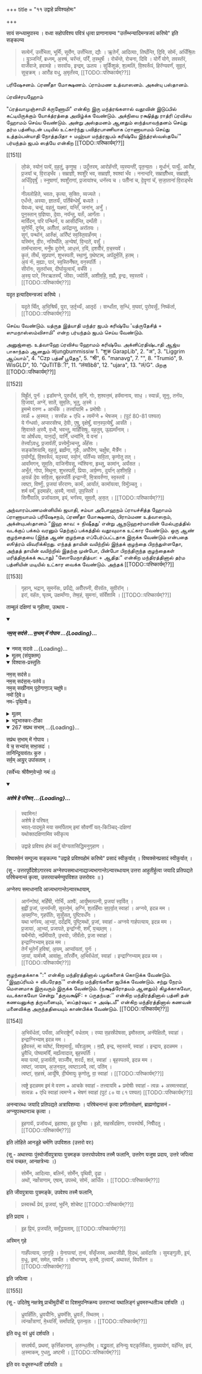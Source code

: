 +++
title = "११ उद्वाहे प्रविश्यहोमः"

+++

सायं सन्ध्यामुपास्य । वध्वा सहोपविश्य पवित्रं धृत्वा प्राणानायम्य "उत्तँम्भन्यादिमन्त्रजपं करिष्ये" इति सङ्कल्प्य 

> सत्येनॅ, उत्तँभिता, भूमिँः, सूर्येण, उत्तँभिता, द्यौः । ऋ॒तेनँ, आदित्याः, तिष्ठँन्ति, दि॒वि, सोमॅः, अधिँश्रि॒तः । यु॒ञ्जन्तिँ, ब्रध्नम्, अ॒रुषं, चरॅन्तं, परिँ, त॒स्थुषःँ । रोचॅन्ते, रोचना, दिवि । योगेँ योगे, तवस्तॅरं, वाजेँवाजे, हवामहे । सरवॉयः, इन्द्रम्, ऊतय । सुकिँशुकं, श॒ल्मलिं, वि॒श्वरूँपं, हिरॅण्यवर्णं, सुवृतं, सुच॒क्रम् । आरोँह वधु, अ॒मृतँस्य, [[TODO::परिष्कार्यम्??]]

பரிஷேசனம். ப்ரணீதா மோக்ஷணம். ப்ராம்மண உத்வாஸனம். அகன்யு பஸ்தானம்.

ப்ரவிச்ரயஹோம்

"ப்ரத்வாமுஞ்சாமி க்ருணோமி" என்கிற இரு மந்த்ரங்களால் வதூவின் இடுப்பில் கட்டியிருக்கும் யோக்த்ரத்தை அவிழ்க்க வேண்டும். அக்நியை ரக்ஷித்து ராத்ரி ப்ரவிச்ய ஹோமம் செய்ய வேண்டும். அன்று அஸ்தமனம் ஆனதும் ஸந்த்யாவந்தனம் செய்து தர்ம பத்னியுடன் படியில் உட்கார்ந்து பவித்ரபாணியாக ப்ராணாயாமம் செய்து உத்தம்பன்யாதி நோத்தபிதா + மஹ்யா மந்த்ரஜபம் கரிஷ்யே இந்த்ரஸ்வஸ்தயே'" பர்யந்தம் ஜபம் ஸத்யே என்கிற [[TODO::परिष्कार्यम्??]]

[[151]]

> लो॒कं, स्योनं॒ पत्ये॑, व॒ह॒तुं, कृणुष्व॒ । उदुँत्तरम्, आरोहॅन्ती, व्य॒स्यन्ती॑, पृत॒न्य॒तः । मूर्धानं॑, पत्युँः, आरोँह, प्र॒जयॉ च, वि॒राड्भँव । सम्राज्ञी, श्वशुँरे भव, सम्राज्ञी, श्वश्वां भँव । ननान्दरि, सम्राज्ञीँभव, सम्राज्ञी, अधिँदे॒वृषुँ । स्नुषाणां॑, श्वशुँराणां, प्र॒जाया॑श्च, धनॅस्य च । 
पतीँनां च, दे॒वॄणां चॅ, स॒जा॒तानां॑ वि॒राड्भँव ।  
नीललोहिते, भवतः, कृत्या, स॒क्तिः, व्यज्यते ।  
एधँन्ते, अस्याः, ज्ञातयःँ, पतिँर्बन्धेषुँ, बध्यते ।  
येवध्वः, चन्द्रं, वहतुं, यक्ष्माः॑, यन्तिँ, जना॑न्, अनुँ ।  
पुन॒स्तान् य॒ज्ञियाः, दे॒वाः, नयॅन्तु, यतःँ, आगँताः ।  
माविँदन्, परि पन्थिनँः, य आसीदॅन्ति, दम्पँती ।  
सुगेभिःँ, दुर्गम्, अतीँतां, अपॅद्रान्तु, अरॉतयः ।  
सुगं, पन्थॉनं, आरुँक्षं, अरिँष्टं स्व॒स्ति॒वाहँनम् ।  
यस्मि॑न्, वी॒रः, नरिष्यँति, अ॒न्येषां॑, वि॒न्दते॑, वसुँ ।  
तामॅन्दसाना, मनुँषः दुरोणे, आध॒त्तं, र॒यिं, द॒शवीँरं, व॒च॒स्यवे॑ ।  
कृ॒तं, तीर्थं, सुप्रपाणं, शुभस्पती, स्था॒णुं, प॒थेष्टाम्, अपॅदुर्म॒तिं, ह॒तम् ।  
अ॒यं नॅः, म॒ह्याः, पारं, स्व॒स्तिनेँषत्, वन॒स्पतिःँ ।  
सीरॉनः, सुतरॉभव, दीर्घायुत्वायॅ, वर्चँसे ।  
अ॒स्य॒ पारे, निरऋतस्यँ, जीवाः, ज्योतिःँ, अशीम॒हि॒, म॒ह्यै, इ॒न्द्रः, स्व॒स्तये॑ । [[TODO::परिष्कार्यम्??]] 

यदृत इत्यादिमन्त्रजपं करिष्ये । 

> यदृते चिँत्, अ॒भि॒श्रिषःँ, पुरा, ज॒र्तृभ्यःँ, आतृदॅः । सन्धाँता, स॒न्धिं, म॒घवा॑, पुरोवसुँः, निष्कॅर्ता, [[TODO::परिष्कार्यम्??]]

செய்ய வேண்டும். யத்ருத இத்யாதி மந்த்ர ஜபம் கரிஷ்யே 'யத்ருதேசித் + ஸுமநாஸ்ஸம்விசாமி" என்ற பர்யந்தம் ஜபம் செய்ய வேண்டும்.

அனுஜ்ஞை. உத்வாஹே ப்ரவிச்ய ஹோமம் கரிஷ்யே. அக்னிப்ரதிஷ்டாதி ஆஜ்ய பாகாந்தம் ஆனதும் अjungbummissiw 1. "शुक्र GarapLib", 2. "अ", 3. "Liggrim ஆப்யாம்", 4. "Czp பத்னீ பூதேந", 5. "श्री", 6. "manavg", 7. "", 8. "Trumió", 9. WisGLD", 10. "QuTITBी", 11. “लंयßb8", 12. "ujara", 13. "लं/G". பிறகு [[TODO::परिष्कार्यम्??]]

[[152]]

> विह्रुँतं, पुनॅः । इडॉमग्ने, पुरुदँसं, स॒निं, गोः, श॒श्वत्त॒मं, हवॅमानाय, साध॒ । 
स्यान्नॅः, सूनुः, तनॅयः, वि॒जावा॑, अग्ने॑, साते॑, सुम॒तिः, भूतु, अ॒स्मे ।  
इ॒मम्मे वरुण + आचँके । तत्त्वॉयामि + प्रमोषीः ।  
त्वन्नँः + अ॒स्मत् । सत्त्वॅन्नः + एधि + त्वमॅग्ने + भेषजम् । (पुटं 80-81 पश्यत)  
ये गॅन्धर्वाः, अप्सरसॅश्च, दे॒वीः, ए॒षु, वृक्षेषुँ, वान॒स्प॒त्येषुँ, आसँते ।  
शि॒वास्ते अ॒स्यै, व॒ध्वै, भवन्तु, माहिँसिषुः, वह॒तुम्, ऊ॒ह्यमाँनाम् ।  
या ओषँधयः, यान॒द्यःँ, यानिँ, धन्वॉनि, ये वना॑ ।  
तेत्त्वाँऽवधु, प्र॒जावॅतीं, प्रत्त्वेमुँञ्चन्तु, अँहॅसः ।  
सङ्कॉशयामि, वह॒तुं, ब्रह्मँणा, गृहैः, अघोँरेण, चक्षुँषा, मैत्रेँण ।  
प॒र्याणँद्धं, वि॒श्वरूँपं, यद॒स्यां, स्यो॒नं, पतिँभ्यः सवि॒ता, कृणोतु तत् ।  
आवाँमगन्, सुम॒तिः, वाजिनीवसू, न्यॅश्विना, हृथ्सु, कामा॑न्, अयँसत ।  
अभूँतं, गोपा, मिथुना, शुभस्पती, प्रियाः, अर्य॒म्णः, दुर्या॑न् अ॒शीम॒हि॒ ।  
अ॒यन्नॅः दे॒वः सवि॒ता, बृहस्पतिःँ इन्द्राग्नी, मि॒त्रावरुँणा, स्व॒स्तये॑ ।  
त्वष्टा, विष्णुःँ, प्र॒जया॑ सँरराणः, कामःँ, आयाँतं, कामॉयत्वा, विमुॅञ्चतु ।  
शर्म वर्मँ, इ॒दमाहॅर, अ॒स्यै, नार्याः॑, उ॒प॒स्तिरे॑ ।  
सिनीँवालि, प्रजॉयताम्, इयं, भगॅस्य, सुम॒तौ, अ॒स॒त् । [[TODO::परिष्कार्यम्??]]

அந்வாரம்பணமன்னியில் ஜயாதி, சம்யா அபோஹநம் ப்ராயச்சித்த ஹோமம் ப்ராணாயாமம் பரிஷேசநம், ப்ரணீதா மோக்ஷணம், பிராம்மண உத்வாஸநம், அக்ன்யுபஸ்தானம் “இஹ காவ: + நிஷீதது' என்று ஆநடுஹசர்மாவின் மேல்புறத்தில் வடக்குப் பக்கம் வரனும் தெற்குப் பக்கத்தில் வதூவுமாக உட்கார வேண்டும். ஒரு ஆண் குழந்தையை (இந்த ஆண் குழந்தை எப்பேர்ப்பட்டதாக இருக்க வேண்டும் என்பதை ஸூத்ரம் விவரிக்கிறது. எந்தத் தாயின் வயிற்றில் இந்தக் குழந்தை பிறந்துள்ளதோ, அந்தத் தாயின் வயிற்றில் இதற்கு முன்போ, பின்போ பிறந்திருந்த குழந்தைகள் மரித்திருக்கக் கூடாது) "ஸோமேநாதித்யா: + ஆதித:" என்கிற மந்திரத்தினால் தர்ம பத்னியின் மடியில் உட்கார வைக்க வேண்டும். அந்தக் [[TODO::परिष्कार्यम्??]]

[[153]]

> गृहान्, भद्रान्, सुमनॅसः, प्रपँद्ये, अवीँरघ्नी, वीरवॅतः, सुवीरॉन् ।  
इरां, वहॅतः, घृतम्, उक्षमाँणाः, तेष्व॒हं, सुमनाः॑, संविँशामि । [[TODO::परिष्कार्यम्??]]

ताम्बूलं दक्षिणां च गृहीत्वा, उत्थाय -



<div class="js_include" includetitle="false" newlevelforh1="5" unfilled url="/vedAH_yajuH/taittirIyam/sUtram/ApastambaH/gRhyam/paddhatiH/shrIvaiShNavaH/mantrAdi/namas_sadase_sabhAM_gopAya/">
<details open><summary><h5>नम॒स् सद॑से …स॒भाम् मे॑ गोपाय ...{Loading}...</h5></summary>
<div class="js_include" includetitle="false" newlevelforh1="5" unfilled="" url="/vedAH_yajuH/taittirIyam/sArasvata-vibhAgaH/saMhitA/yajuH/sarva-prastutiH/3/2/04_sphyAdyupasthAnamantrAH_vidhishcha/namas_sadase.md">
<details open><summary><h10>नमस् सदसे ...{Loading}...</h10></summary>
<details><summary>मूलम् (संयुक्तम्)</summary>

नम॒स्सद॑से॒ नम॒स्सद॑स॒स्पत॑ये॒ नम॒स्सखी॑नाम्पुरो॒गाणा॒ञ्चक्षु॑षे॒ नमो॑ दि॒वे नमᳶ॑ पृथि॒व्यै
</details>
<details open><summary>विश्वास-प्रस्तुतिः</summary>

नम॒स् सद॑से॥  
नम॒स् सद॑स॒स्-पत॑ये॥    
नम॒स् सखी॑नाम् पुरो॒गाणा॒ञ् चक्षु॑षे॥    
नमो॑ दि॒वे॥   
नमᳶ॑ पृथि॒व्यै॥
</details>
<details><summary>मूलम्</summary>

नम॒स्सद॑से  
नम॒स्सद॑स॒स्पत॑ये    
नम॒स्सखी॑नाम्पुरो॒गाणा॒ञ्चक्षु॑षे    
नमो॑ दि॒वे   
नमᳶ॑ पृथि॒व्यै
</details>
<details><summary>भट्टभास्कर-टीका</summary>

'ऐन्द्रं हि देवतया सदः' इति इन्द्रः सदसस्पतिः पालयिता तस्मै नमः । 'षष्ठयाः पतिपुत्र' इति सत्वम् । सखीनां समानख्यानानामृत्विजां पुरोगाणामग्रतो गन्तृणां प्रधानानां सर्वेषामपि चक्षुषे चक्षुसथानीयाय दर्शनहेतवे सवित्रे च नमः । गतमन्यत् ॥
</details>
</details>
</div>
<div class="js_include" includetitle="false" newlevelforh1="4" unfilled="" url="/vedAH_yajuH/taittirIyam/sArasvata-vibhAgaH/brAhmaNam/Rk/vishvAsa-prastutiH/1/2_gavAm-ayanAdi/1/267_sapratha_sabhAm.md">
<details open><summary><h9>267 सप्रथ सभाम् ...{Loading}...</h9></summary>

सप्र॑थ स॒भाम् मे॑ गोपाय ।  
ये च॒ सभ्या॑स् सभा॒सदः॑ ।  
तानि॑न्द्रि॒याव॑तᳵ कुरु ।  
सर्व॒म् आयु॒र् उपा॑सताम् ।
</details>
</div>

(सर्वे॑भ्यः श्रीवैष्ण॒वेभ्यो॒ नमः॑॥)

</details>
</div> 


>
<div class="js_include" includetitle="false" newlevelforh1="5" unfilled url="/vedAH_yajuH/taittirIyam/sUtram/ApastambaH/gRhyam/paddhatiH/shrIvaiShNavaH/mantrAdi/asheShe_pariShat_svIkRtya.md">
<details open><summary><h5>अशेषे हे परिषत् ...{Loading}...</h5></summary>

> स्वामिनः!  
अशेषे हे परिषत्  
भवत्-पादमूले मया समर्पिताम् इमां सौवर्णीं यत्-किञ्चिद्-दक्षिणां  
यथोक्तदक्षिणामिव स्वीकृत्य  

</details>
</div>  

> उद्वाहे प्रविश्य होमं कर्तुं योग्यतासिद्धिमनुगृहाण । 

विष्वक्सेनं सम्पूज्य सङ्कल्प्य "उद्वाहे प्रविश्यहोमं करिष्ये" प्रसादं स्वीकुर्यात् । विष्वक्सेनप्रसादं स्वीकुर्यात् ।

(सू - उत्तरपूर्वेदेशेऽगारस्य अग्नेरुपसमाधानाद्याज्यभागान्तेऽन्वारब्धायाम् उत्तरा आहुतीर्हुत्वा जयादि प्रतिपद्यते परिषेचनान्तं कृत्वा, उत्तरयाचर्मण्युपविशत उत्तरोवरः ॥ )

अग्नेरुप समाधानादि आज्यभागान्तेऽन्वारब्धायाम्, 

> आगॅन्गोष्ठं, महिँषी, गोभिःँ, अश्वैः॑, आयुँष्मत्पत्नी, प्र॒जया॑ स्व॒र्वित् ।  
ब॒ह्वीं प्र॒जां, ज॒नयॅन्ती, सुरत्ने॒मं, अ॒ग्निं, श॒तहिँमाः स॒प॒र्या॒त् स्वाहा॑ । अग्नये, इदन्न मम ।  
अ॒यम॒ग्निः, गृहपॅतिः, सुसुँसत्, पुष्टिवर्धँनः ।  
यथा भगॅस्य, आ॒भ्यां॒, ददँद्रयिं, पुष्टि॒मथो॑, प्र॒जां, स्वाहा॑ - अग्नये गार्हपत्याय, इदन्न मम ।  
प्र॒जायाः॑, आ॒भ्यां, प्रजापते, इन्द्रॉग्नी, शर्मँ, य॒च्छत॒म् ।  
यथैनॅयोः, नप्रँमीयातै, उ॒भयोः, जीवँतोः, प्र॒जा स्वाहा॑ ।  
इन्द्राग्निभ्याम् इदन्न मम ।  
तेनँ भूतेनँ ह॒विषा॑, अ॒यम्, आप्यॉयतां, पुनॅः ।  
जा॒यां, यामॅस्मै, आवा॑क्षुः, ताँरसेँन, अ॒भिवॅर्धतां, स्वाहा॑ । इन्द्राग्निभ्याम् इदन्न मम । [[TODO::परिष्कार्यम्??]]

குழந்தைக்காக ":" என்கிற மந்திரத்தினால் பழங்களைக் கொடுக்க வேண்டும். "இஹப்ரியம் + விபரேதந'" என்கிற மந்திரங்களை ஜபிக்க வேண்டும். சற்று நேரம் மௌனமாக இருவரும் இருக்க வேண்டும். (நக்ஷத்ரோதயம் ஆனதும்) கிழக்காகவோ, வடக்காகவோ சென்று "த்ருவக்ஷிF: + ப்ருதந்யத:’’ என்கிற மந்திரத்தினால் பத்னி தன் கணவனுக்கு த்ருவனையும், 'ஸப்தர்ஷய: + அஷ்டமீ" என்கிற மந்திரத்தினால் கணவன் மனைவிக்கு அருந்ததியையும் காண்பிக்க வேண்டும். [[TODO::परिष्कार्यम्??]]

[[154]]

> अ॒भिवॅर्धतां, पयँसा, अभिराष्ट्रेणँ, वर्धताम् । रय्या स॒हस्रँपोषसा, इमौस्ताम्, अनॅपेक्षितौ, स्वाहा॑ । इन्द्राग्निभ्याम् इदन्न मम ।  
इ॒हैवस्तं, मा व्यो॑ष्टं, विश्व॒मायुँः, व्यँश्ञुतम् । म॒ह्यै, इन्द्र, स्व॒स्तये॑, स्वाहा॑ । इन्द्राय, इदन्नमम ।  
ध्रुवैधि, पोष्यामयिँ, मह्यँत्वादात्, बृह॒स्पतिःँ ।  
मया पत्या॑, प्र॒जावॅती, सञ्जीँव, शरदःँ, शतं, स्वाहा॑ । बृह॒स्पतये, इदन्न मम ।  
त्वष्टा॑, जायाम्, अ॒ज॒नय॒त्, त्वष्टाऽस्यै, त्वां, पति॑म् ।  
त्वष्टा॑, स॒हस्रं॑, आयूँषि, दी॒र्घमायुः कृ॒णोतु, वा॒ स्वाहा॑ । [[TODO::परिष्कार्यम्??]]

> त्वष्ट्रे इदन्नमम इमं मे वरुण + आचके स्वाहा॑ - तत्त्वायमि + प्रमोषीः स्वाहा॑ - त्वन्नः + अस्मत्स्वाहा॑, सत्वन्नः + एधि स्वाहा॑ त्वमग्ने + भेषणं स्वाहा॑ (पुटं ८० या ८१ पश्यत) [[TODO::परिष्कार्यम्??]]

अनन्वारब्धः जयादि प्रतिपद्यते अत्रापिशम्याः । परिषेचनान्तं कृत्वा प्रणीतामोक्षणं, ब्राह्मणोद्वासनं - अग्न्युपस्थानञ्च कृत्वा । 

> इ॒हगावॅः, प्रजॉयध्वं, इहाश्वाः, इ॒ह पूरुँषाः । इ॒हो, सहस्रँदक्षिणः, रायस्पोषःँ, निषीँदतु । [[TODO::परिष्कार्यम्??]]

इति लोहिते आनडुहे चर्मणि उपविशतः (उत्तरो वरः)

(सू - अथास्याः पुंस्वोर्जीवपुत्रायाः पुत्रमङ्क उत्तरयोपवेश्य तस्मै फलानि, उत्तरेण यजुषा प्रदाय, उत्तरे जपित्वा वाचं यच्छत, आनक्षत्रेभ्यः ।)

> सोमेँन, आदित्याः, बलिनॅः, सोमेँन, पृथिवी, दृढा ।  
अथो॑, नक्षँत्राणाम्, एषाम्, उपस्थे, सोमॅः, आधिँतः । [[TODO::परिष्कार्यम्??]]

इति जीवपुत्रायाः पुत्रमङ्के, उपवेश्य तस्मै फलानि, 

> प्रस्वस्थःँ प्रेयं, प्र॒जया॑, भुवँने, शोचेष्ट [[TODO::परिष्कार्यम्??]]

इति प्रदाय ।

> इ॒ह प्रि॒यं, प्र॒जयाँते, समृँद्धयताम्, [[TODO::परिष्कार्यम्??]]

अस्मिन् गृहे 

> गार्हँपत्याय, जा॒गृहि॒ । ये॒नापत्या॑, त॒न्वं, सँसृँजस्व, अथाजीव्री, वि॒दथं, आवॅदासि । सुमङ्गुलीः, इ॒यं, व॒धूः, इमां, समेत, पश्यँत । सौभाग्यम्, अ॒स्यै, द॒त्त्वायॅ, अथास्तं, विपरेँतन ॥ [[TODO::परिष्कार्यम्??]]

इति जपित्वा ।

[[155]]

(सू - उदितेषु नक्षत्रेषु प्राचीमुदीचीं वा दिशमुपनिष्क्रम्य उत्तराभ्यां यथालिङ्गं ध्रुवमरुन्धतीञ्च दर्शयति ।)

> ध्रुवक्षिँतिः, ध्रुवयोँनिः, ध्रुवमॅसि, ध्रुवतःँ, स्थितम् ।  
त्वंनक्षँत्राणां, मे॒थ्यसिँ, समाँपाहि, पृतन्य॒तः । [[TODO::परिष्कार्यम्??]]

इति वधूः वरं ध्रुवं दर्शयति । 

> सप्तर्षयःँ, प्रथमां, कृत्तिँकानाम्, अ॒रुन्ध॒तीम् । यद्ध्रु॒वतां, हनिन्युः षट्कृत्तिँकाः, मुख्ययोगं, वहॅन्ति, इयं, अ॒स्माकम्, ए॒धतु, अष्टमी । [[TODO::परिष्कार्यम्??]] 

इति वरः वधूमरुन्धतीं दर्शयति ॥